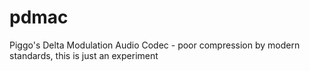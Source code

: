 # pdmac
Piggo's Delta Modulation Audio Codec - poor compression by modern standards, this is just an experiment
